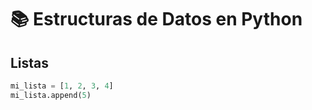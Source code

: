 # 📚 Estructuras de Datos en Python

## Listas
```python
mi_lista = [1, 2, 3, 4]
mi_lista.append(5)


